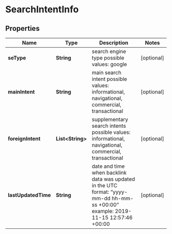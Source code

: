 

# SearchIntentInfo


## Properties

| Name | Type | Description | Notes |
|------------ | ------------- | ------------- | -------------|
|**seType** | **String** | search engine type possible values: google |  [optional] |
|**mainIntent** | **String** | main search intent possible values: informational, navigational, commercial, transactional |  [optional] |
|**foreignIntent** | **List&lt;String&gt;** | supplementary search intents possible values: informational, navigational, commercial, transactional |  [optional] |
|**lastUpdatedTime** | **String** | date and time when backlink data was updated in the UTC format: “yyyy-mm-dd hh-mm-ss +00:00” example: 2019-11-15 12:57:46 +00:00 |  [optional] |



